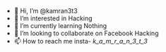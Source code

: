 - 👋 Hi, I’m @kamran3t3
- 👀 I’m interested in Hacking
- 🌱 I’m currently learning Nothing
- 💞️ I’m looking to collaborate on Facebook Hacking
- 📫 How to reach me insta- _k_a_m_r_a_n_3_t_3_

<!---
kamran3t3/kamran3t3 is a ✨ special ✨ repository because its `README.md` (this file) appears on your GitHub profile.
You can click the Preview link to take a look at your changes.
--->
